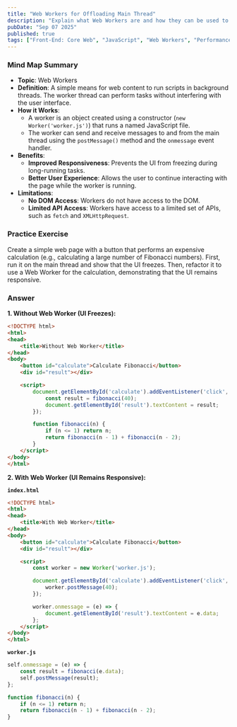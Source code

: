 ```yaml
---
title: "Web Workers for Offloading Main Thread"
description: "Explain what Web Workers are and how they can be used to run scripts in the background to prevent a web page from becoming unresponsive during long-running tasks."
pubDate: "Sep 07 2025"
published: true
tags: ["Front-End: Core Web", "JavaScript", "Web Workers", "Performance"]
---
```


### Mind Map Summary

- **Topic**: Web Workers
- **Definition**: A simple means for web content to run scripts in background threads. The worker thread can perform tasks without interfering with the user interface.
- **How it Works**:
    - A worker is an object created using a constructor (`new Worker('worker.js')`) that runs a named JavaScript file.
    - The worker can send and receive messages to and from the main thread using the `postMessage()` method and the `onmessage` event handler.
- **Benefits**:
    - **Improved Responsiveness**: Prevents the UI from freezing during long-running tasks.
    - **Better User Experience**: Allows the user to continue interacting with the page while the worker is running.
- **Limitations**:
    - **No DOM Access**: Workers do not have access to the DOM.
    - **Limited API Access**: Workers have access to a limited set of APIs, such as `fetch` and `XMLHttpRequest`.

### Practice Exercise

Create a simple web page with a button that performs an expensive calculation (e.g., calculating a large number of Fibonacci numbers). First, run it on the main thread and show that the UI freezes. Then, refactor it to use a Web Worker for the calculation, demonstrating that the UI remains responsive.

### Answer

**1. Without Web Worker (UI Freezes):**

```html
<!DOCTYPE html>
<html>
<head>
    <title>Without Web Worker</title>
</head>
<body>
    <button id="calculate">Calculate Fibonacci</button>
    <div id="result"></div>

    <script>
        document.getElementById('calculate').addEventListener('click', () => {
            const result = fibonacci(40);
            document.getElementById('result').textContent = result;
        });

        function fibonacci(n) {
            if (n <= 1) return n;
            return fibonacci(n - 1) + fibonacci(n - 2);
        }
    </script>
</body>
</html>
```

**2. With Web Worker (UI Remains Responsive):**

**`index.html`**

```html
<!DOCTYPE html>
<html>
<head>
    <title>With Web Worker</title>
</head>
<body>
    <button id="calculate">Calculate Fibonacci</button>
    <div id="result"></div>

    <script>
        const worker = new Worker('worker.js');

        document.getElementById('calculate').addEventListener('click', () => {
            worker.postMessage(40);
        });

        worker.onmessage = (e) => {
            document.getElementById('result').textContent = e.data;
        };
    </script>
</body>
</html>
```

**`worker.js`**

```javascript
self.onmessage = (e) => {
    const result = fibonacci(e.data);
    self.postMessage(result);
};

function fibonacci(n) {
    if (n <= 1) return n;
    return fibonacci(n - 1) + fibonacci(n - 2);
}
```
